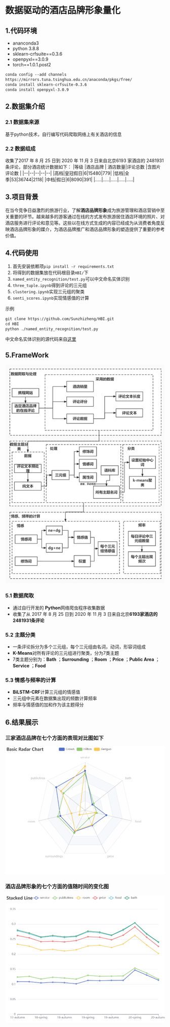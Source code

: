 ﻿# 数据驱动的酒店品牌形象量化

## 1.代码环境
- ananconda3
- python 3.8.8
- sklearn-crfsuite==0.3.6
- openpyxl==3.0.9
- torch==1.0.1.post2
```
conda config --add channels https://mirrors.tuna.tsinghua.edu.cn/anaconda/pkgs/free/ 
conda install sklearn-crfsuite-0.3.6 
conda install openpyxl-3.0.9
```
## 2.数据集介绍
### 2.1 数据集来源
基于python技术，自行编写代码爬取网络上有关酒店的信息
### 2.2 数据组成
收集了2017 年 8 月 25 日到 2020 年 11 月 3 日来自北京6193 家酒店的 2481931 条评论，部分酒店统计数据如下：
|等级 |酒店品牌 | 酒店数量|评论总数 |含图片评论数 |
|--|--|--|--|--|
|高档|皇冠假日|6|15480|779|
|低档|全季|53|36744|2118|
|中档|假日|6|8090|391|
|.....|.....|.....|.....|.....|


## 3.项目背景

在当今竞争日益激烈的旅游行业，了解**酒店品牌形象**成为旅游管理和酒店营销中至关重要的环节。越来越多的游客通过在线的方式发布旅游居住酒店环境的照片、对酒店服务进行评论和意见等。这些以在线方式生成的内容已经成为从消费者角度反映酒店品牌形象的媒介，为酒店品牌推广和酒店品牌形象的塑造提供了重要的参考价值。


## 4.代码使用
1. 首先安装依赖项`pip install -r requirements.txt`
2. 将得到的数据集放在代码根目录`HBI/`下
3. `named_entity_recognition/test.py`可以中文命名实体识别
4. `three_tuple.ipynb`得到评论的三元组
5. `clustering.ipynb`实现三元组的聚类
6. `senti_scores.ipynb`实现情感值的计算

示例
```
git clone https://github.com/Sunzhizheng/HBI.git
cd HBI
python ./named_entity_recognition/test.py
```
中文命名实体识别的源代码来自[这里](https://github.com/luopeixiang/named_entity_recognition)

## 5.FrameWork
![输入图片说明](/image/cc535c1db4788dc8cca8925cce006b0.jpg)


### 5.1 数据爬取

- 通过自行开发的 **Python**网络爬虫程序收集数据
- 收集了从 2017 年 8 月 25 日到 2020 年 11 月 3 日来自北京**6193家酒店的2481931条评论**

### 5.2 主题分类
- 一条评论拆分为多个三元组，每个三元组由名词，动词，形容词组成
- **K-Means**对所有评论的三元组进行聚类，分为7类主题
- 7类主题分别为：**Bath** ；**Surrounding** ；**Room** ；**Price** ；**Public Area** ；**Service** ；**Food**

### 5.3 情感与频率的计算
- **BiLSTM-CRF**计算三元组的情感值
- 三元组中元素在数据集出现的频数计算频率
- 频率与情感值的加和作为该主题得分

## 6.结果展示
### 三家酒店品牌在七个方面的表现对比图如下


![图片1](/image/f3dfc05a48c77ed5da3e1f407a70211.png)


### 酒店品牌形象的七个方面的值随时间的变化图


![图片2](/image/759703b6ac7094f58429e0293faf077.png)
